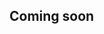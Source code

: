 ## Coming soon

<!-- [![Storybook](https://cdn.jsdelivr.net/gh/storybookjs/brand@master/badge/badge-storybook.svg)](https://asurraa.github.io/sura-ui/)

# @asurraa/sura-ui-utilities

> Utilities functions!

```sh
yarn add @asurraa/sura-ui-utilities
```

## Example

```ts
import { Logger } from "@asurraa/sura-ui-utilities";
// Logger
Logger.log("Hello world");
``` -->

